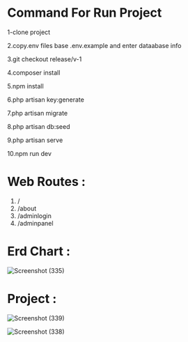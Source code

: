 # Command For Run Project

1-clone project

2.copy.env files base .env.example and enter dataabase info

3.git checkout release/v-1

4.composer install

5.npm install

6.php artisan key:generate

7.php artisan migrate

8.php artisan db:seed

9.php artisan serve

10.npm run dev

# Web Routes :

1. /
2. /about 
3. /adminlogin 
4. /adminpanel

# Erd Chart : 

![Screenshot (335)](https://user-images.githubusercontent.com/110903442/212027456-601baf5e-be9e-4eae-a059-57093b6d049f.png)


# Project : 

![Screenshot (339)](https://user-images.githubusercontent.com/110903442/212027994-11c1f384-debb-4840-b858-b296e9dd508a.png)

![Screenshot (338)](https://user-images.githubusercontent.com/110903442/212028015-35df6bf4-3421-4456-8569-2c9fbca67316.png)


